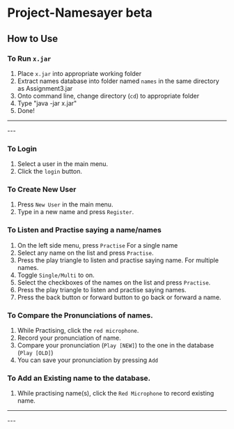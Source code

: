 # Project-Namesayer beta

## How to Use

### To Run `x.jar`
1. Place `x.jar` into appropriate working folder
2. Extract names database into folder named `names` in the same directory as Assignment3.jar
3. Onto command line, change directory (`cd`) to appropriate folder
4. Type "java -jar x.jar"
5. Done!

<hr>
---
</hr>

### To Login
1. Select a user in the main menu.
2. Click the `login` button.

### To Create New User
1. Press `New User` in the main menu.
2. Type in a new name and press `Register`.

### To Listen and Practise saying a name/names
1. On the left side menu, press `Practise`
For a single name
2. Select any name on the list and press `Practise`.
3. Press the play triangle to listen and practise saying name.
For multiple names.
2. Toggle `Single/Multi` to on.
3. Select the checkboxes of the names on the list and press `Practise`.
4. Press the play triangle to listen and practise saying names.
5. Press the back button or forward button to go back or forward a name.

### To Compare the Pronunciations of names.
1. While Practising, click the `red microphone`.
2. Record your pronunciation of name.
3. Compare your pronunciation (`Play [NEW]`) to the one in the database (`Play [OLD]`)
4. You can save your pronunciation by pressing `Add`

### To Add an Existing name to the database.
1. While practising name(s), click the `Red Microphone` to record existing name.

<hr>
---
</hr>
